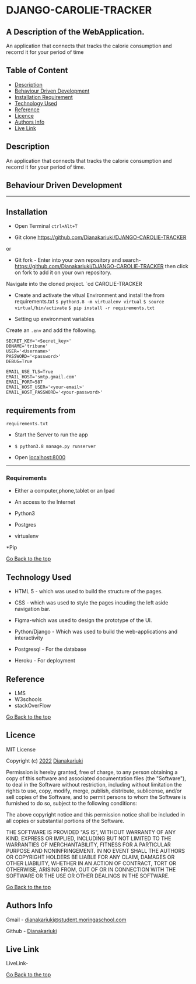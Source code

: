 # DJANGO-CAROLIE-TRACKER


## A Description of the WebApplication.
An application that connects that tracks the calorie consumption and recorrd it for your period of time
## Table of Content

+ [Description](#description)
+ [Behaviour Driven Development](#behaviour-driven-development)
+ [Installation Requirement](#Installation)
+ [Technology Used](#technology-used)
+ [Reference](#reference)
+ [Licence](#licence)
+ [Authors Info](#authors-info)
+ [Live Link](#live-link)

## Description

<p>An application that connects that tracks the calorie consumption and recorrd it for your period of time.</p>

## Behaviour Driven Development





***
## Installation

* Open Terminal `ctrl+Alt+T`

* Git clone https://github.com/Dianakariuki/DJANGO-CAROLIE-TRACKER

or

* Git fork - Enter into your own repository and search-https://github.com/Dianakariuki/DJANGO-CAROLIE-TRACKER then click on fork to add
it on your own repository.

 Navigate into the cloned project. 
`cd CAROLIE-TRACKER


* Create and activate the vitual Environment and install the from requirements.txt
`$ python3.8 -m virtualenv virtual`
`$ source virtual/bin/activate`
`$ pip install -r requirements.txt`

* Setting up environment variables

Create an `.env` and add the following.
```
SECRET_KEY='<Secret_key>'
DBNAME='tribune'
USER='<Username>'
PASSWORD='<password>'
DEBUG=True

EMAIL_USE_TLS=True
EMAIL_HOST='smtp.gmail.com'
EMAIL_PORT=587
EMAIL_HOST_USER='<your-email>'
EMAIL_HOST_PASSWORD='<your-password>'

```

requirements from 
---
`requirements.txt`


* Start the Server to run the app
* `$ python3.8 manage.py runserver`

* Open [localhost:8000](#)
***


### Requirements

* Either a computer,phone,tablet or an Ipad

* An access to the Internet

* Python3

* Postgres

* virtualenv

*Pip

[Go Back to the top](#DJANGO-CAROLIE-TRACKER)

## Technology Used

* HTML 5 - which was used to build the structure of the pages.

* CSS - which was used to style the pages incuding the left aside navigation bar.

* Figma-which was used to design the prototype of the UI.

* Python/Django - Which was used to build the web-applications and interactivity

* Postgresql - For the database

* Heroku - For deployment

## Reference

* LMS
* W3schools
* stackOverFlow

[Go Back to the top](#DJANGO-CAROLIE-TRACKER)

## Licence

MIT License

Copyright (c) [2022](#licence) [Dianakariuki](#licence)

Permission is hereby granted, free of charge, to any person obtaining a copy
of this software and associated documentation files (the "Software"), to deal
in the Software without restriction, including without limitation the rights
to use, copy, modify, merge, publish, distribute, sublicense, and/or sell
copies of the Software, and to permit persons to whom the Software is
furnished to do so, subject to the following conditions:

The above copyright notice and this permission notice shall be included in all
copies or substantial portions of the Software.

THE SOFTWARE IS PROVIDED "AS IS", WITHOUT WARRANTY OF ANY KIND, EXPRESS OR
IMPLIED, INCLUDING BUT NOT LIMITED TO THE WARRANTIES OF MERCHANTABILITY,
FITNESS FOR A PARTICULAR PURPOSE AND NONINFRINGEMENT. IN NO EVENT SHALL THE
AUTHORS OR COPYRIGHT HOLDERS BE LIABLE FOR ANY CLAIM, DAMAGES OR OTHER
LIABILITY, WHETHER IN AN ACTION OF CONTRACT, TORT OR OTHERWISE, ARISING FROM,
OUT OF OR IN CONNECTION WITH THE SOFTWARE OR THE USE OR OTHER DEALINGS IN THE
SOFTWARE.

[Go Back to the top](#DJANGO-CAROLIE-TRACKER)

## Authors Info




Gmail - [dianakariuki@student.moringaschool.com]()

Github - [Dianakariuki](https://github.com/Dianakariuki)

## Live Link

LiveLink-

[Go Back to the top](#DJANGO-CAROLIE-TRACKER)
